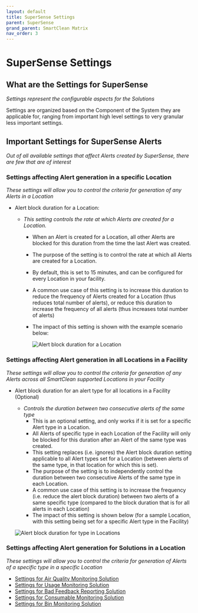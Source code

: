 ```yaml
---
layout: default
title: SuperSense Settings
parent: SuperSense
grand_parent: SmartClean Matrix
nav_order: 3
---
```

# SuperSense Settings

## What are the Settings for SuperSense
*Settings represent the configurable aspects for the Solutions*

Settings are organized based on the Component of the System they are applicable for, ranging from 
important high level settings to very granular less important settings.

## Important Settings for SuperSense Alerts
*Out of all available settings that affect Alerts created by SuperSense, there are few that are of interest*

### Settings affecting Alert generation in a specific Location
*These settings will allow you to control the criteria for generation of any Alerts in a Location*

- Alert block duration for a Location:
    
  - *This setting controls the rate at which Alerts are created for a Location.*
    - When an Alert is created for a Location, all other Alerts are blocked for this duration from the time the last Alert was created.
    - The purpose of the setting is to control the rate at which all Alerts are created for a Location.
    - By default, this is set to 15 minutes, and can be configured for every Location in your facility.
    - A common use case of this setting is to increase this duration to reduce the frequency of Alerts created for a Location (thus reduces total number of alerts), or reduce this duration to increase the frequency of all alerts (thus increases total number of alerts)
    - The impact of this setting is shown with the example scenario below:

      ![Alert block duration for a Location](https://www.smartclean.io/matrix/images/AlertBlockDurationForLocation.png)

### Settings affecting Alert generation in all Locations in a Facility
*These settings will allow you to control the criteria for generation of any Alerts across all SmartClean supported Locations in your Facility*

- Alert block duration for an alert type for all locations in a Facility (Optional)

    - *Controls the duration between two consecutive alerts of the same type*
      - This is an optional setting, and only works if it is set for a specific Alert type in a Location.
      - All Alerts of specific type in each Location of the Facility will only be blocked for this duration after an Alert of the same type was created.
      - This setting replaces (i.e. ignores) the Alert block duration setting applicable to all Alert types set for a Location (between alerts of the same type, in that location for which this is set).
      - The purpose of the setting is to independently control the duration between two consecutive Alerts of the same type in each Location.
      - A common use case of this setting is to increase the frequency (i.e. reduce the alert block duration) between two alerts of a same specific type (compared to the block duration that is for all alerts in each Location)
      - The impact of this setting is shown below (for a sample Location, with this setting being set for a specific Alert type in the Facility)

    ![Alert block duration for type in Locations](https://www.smartclean.io/matrix/images/AlertBlockDurationForType.png)

### Settings affecting Alert generation for Solutions in a Location
*These settings will allow you to control the criteria for generation of Alerts of a specific type in a specific Location*

- [Settings for Air Quality Monitoring Solution](/vcs_aq_settings.html)
- [Settings for Usage Monitoring Solution](/vcs_pc_settings.html)
- [Settings for Bad Feedback Reporting Solution](/vcs_fd_settings.html)
- [Settings for Consumable Monitoring Solution](/vcs_cmd_settings.html)
- [Settings for Bin Monitoring Solution](/vcs_bin_settings.html)